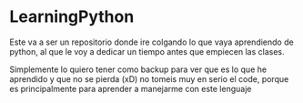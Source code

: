 # LearningPython

Este va a ser un repositorio donde ire colgando lo que vaya aprendiendo de python, al que le voy a dedicar
un tiempo antes que empiecen las clases.

Simplemente lo quiero tener como backup para ver que es lo que he aprendido y que no se pierda (xD) 
no tomeis muy en serio el code, porque es principalmente para aprender a manejarme con este lenguaje
